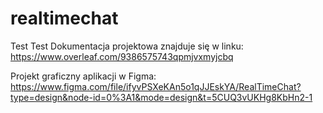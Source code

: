 # realtimechat
Test Test
Dokumentacja projektowa znajduje się w linku:
https://www.overleaf.com/9386575743qpmjvxmyjcbq

Projekt graficzny aplikacji w Figma:
https://www.figma.com/file/ifyvPSXeKAn5o1qJJEskYA/RealTimeChat?type=design&node-id=0%3A1&mode=design&t=5CUQ3vUKHg8KbHn2-1